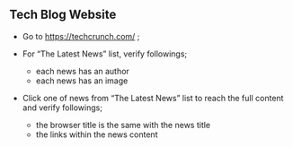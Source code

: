 
## Tech Blog Website

- Go to https://techcrunch.com/ ;
- For “The Latest News” list, verify followings;
   - each news has an author
   - each news has an image
- Click one of news from “The Latest News” list to reach the full content and verify followings;

   - the browser title is the same with the news title
   - the links within the news content
 
  